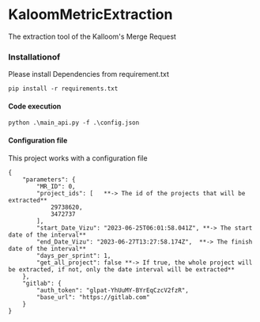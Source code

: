 # KaloomMetricExtraction
The extraction tool of the Kalloom's Merge Request

### Installationof  

Please install Dependencies from requirement.txt
```
pip install -r requirements.txt
```

#### Code execution
```
python .\main_api.py -f .\config.json
```

#### Configuration file

This project works with a configuration file 


```
{
    "parameters": {
        "MR_ID": 0,
        "project_ids": [   **-> The id of the projects that will be extracted**
            29738620,
            3472737
        ],
        "start_Date_Vizu": "2023-06-25T06:01:58.041Z", **-> The start date of the interval**
        "end_Date_Vizu": "2023-06-27T13:27:58.174Z",  **-> The finish date of the interval**
        "days_per_sprint": 1,
        "get_all_project": false **-> If true, the whole project will be extracted, if not, only the date interval will be extracted**
    },
    "gitlab": {
        "auth_token": "glpat-YhUuMY-BYrEqCzcV2fzR",
        "base_url": "https://gitlab.com"
    }
}

```
